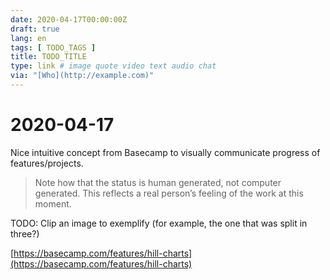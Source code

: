 ```yaml
---
date: 2020-04-17T00:00:00Z
draft: true
lang: en
tags: [ TODO_TAGS ]
title: TODO_TITLE
type: link # image quote video text audio chat
via: "[Who](http://example.com)"
---
```



# 2020-04-17

Nice intuitive concept from Basecamp to visually communicate progress of features/projects.

> Note how that the status is human generated, not computer generated. This reflects a real person’s feeling of the work at this moment.

TODO: Clip an image to exemplify (for example, the one that was split in three?)

[https://basecamp.com/features/hill-charts](https://basecamp.com/features/hill-charts)


